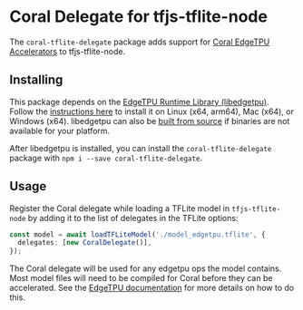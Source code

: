 # Coral Delegate for tfjs-tflite-node
The `coral-tflite-delegate` package adds support for [Coral EdgeTPU Accelerators](https://coral.ai/products/accelerator/) to tfjs-tflite-node.

## Installing
This package depends on the [EdgeTPU Runtime Library (libedgetpu)](https://github.com/google-coral/libedgetpu). Follow the [instructions here](https://coral.ai/docs/accelerator/get-started#1-install-the-edge-tpu-runtime) to install it on Linux (x64, arm64), Mac (x64), or Windows (x64). libedgetpu can also be [built from source](https://github.com/google-coral/libedgetpu#building) if binaries are not available for your platform.

After libedgetpu is installed, you can install the `coral-tflite-delegate` package with `npm i --save coral-tflite-delegate`.

## Usage
Register the Coral delegate while loading a TFLite model in `tfjs-tflite-node` by adding it to the list of delegates in the TFLite options:

```typescript
const model = await loadTFLiteModel('./model_edgetpu.tflite', {
  delegates: [new CoralDelegate()],
});

```

The Coral delegate will be used for any edgetpu ops the model contains. Most model files will need to be compiled for Coral before they can be accelerated. See the [EdgeTPU documentation](https://coral.ai/docs/edgetpu/models-intro/#compiling) for more details on how to do this.
